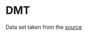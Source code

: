 # DMT

Data set taken from the [source](https://www.kaggle.com/datasets/clmentbisaillon/fake-and-real-news-dataset/data)
